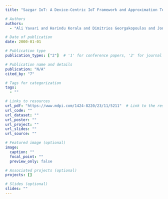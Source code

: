 ```yaml
---
title: "Sazgar IoT: A Device-Centric IoT Framework and Approximation Technique for Efficient and Scalable IoT Data Processing"

# Authors
authors:
  - "Ali Yavari and Harindu Korala and Dimitrios Georgakopoulos and Jonathan Kua and Hamid Bagha"

# Date of publication
date: 2000-01-01

# Publication type
publication_types: ["2"]  # '1' for conference papers, '2' for journal articles, '3' for preprints

# Publication name and details
publication: "N/A"
cited_by: "7"

# Tags for categorization
tags:
  - ""

# Links to resources
url_pdf: "https://www.mdpi.com/1424-8220/23/11/5211"  # Link to the resource
url_code: ""
url_dataset: ""
url_poster: ""
url_project: ""
url_slides: ""
url_source: ""

# Featured image (optional)
image:
  caption: ""
  focal_point: ""
  preview_only: false

# Associated projects (optional)
projects: []

# Slides (optional)
slides: ""
---
```

